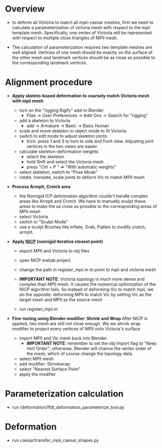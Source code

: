 # Overview
- to deform all Victoria to match all mpii-caesar meshes, first we need to calculate a parameterization of victoria mesh with respect to the mpii template mesh. Specifically, one vertex of Victoria will be represented with respect to multiple close triangles of MPII mesh.

- The calculation of parameterization requires two template meshes are well aligned. Vertices of one mesh should be exactly on the surface of the other mesh and landmark vertices should be as close as possible to the corresponding landmark vertices.

# Alignment procedure
- __Apply skeleto-based deformation to coarsely match Victoria mesh with mpii mesh__
  - turn on the "rigging:Rigify" add-in Blender
    - Files -> User Preferences -> Add-Ons -> Search for "rigging"
  - add a skeleton to Victoria
    - add -> Armature -> Basic -> Basic Human
  - scale and move skeleton in object mode to fit Victoria
  - switch to edit mode to adjust skeleton joints
    - trick: press 1 and 3 to turn to side and front view. Adjusting joint vertices in the two views are easier.
  - calculate skeleton-deformation weights
    - select the skeleton
    - hold Shift and select the Victoria mesh
    - press "Ctrl + P " => "With automatic weights"
  - select skeleton, switch to "Pose Mode"
  - rotate, translate, scale joints to deform Vic to match MPII mesh

- __Process Armpit, Crotch area__
  - the Nonrigid ICP defomration algorithm couldn't handle complex areas like Armpit and Crotch. We have to manually sculpt these areas to make the as close as possible to the corresponding areas of MPII mesh
  - select Victoria
  - switch to "Sculpt Mode"
  - use a sculpt Brushes like Inflate, Grab, Flatten to modify crotch, armpit.

- __Apply [NICP](NICP) (nonrigid iterative closest point)__
  - export MPII and Victoria to obj files
  - open NICP matlab project
  - change the path in register_mpii.m to point to mpii and victoria mesh

  - __IMPORTANT NOTE__: Victoria topology is much more dense and complex than MPII mesh. It causes the numerical optimization of the NICP algorithm fails. So instead of deforming Vic to match mpii, we do the opposite: deforming MPII to match Vic by setting Vic as the target mesh and MPII as the source mesh
  - run register_mpii.m

- __Fine-tuning using Blender modifier: Shrink and Wrap__
After NICP is applied, two mesh are still not close enough. We we shrink wrap modifier to project every vertices of MPII onto Victoria's surface
  - import MPII and Vic mesh back into Blender.
    - __IMPORTANT NOTE__: remember to set the obj import flag to "Keep Vert Order"; otherwise, Blender will chance the vertex order of the mesh, which of course change the topology data.
  - select MPII mesh
  - add modifier: Shrinkwrap
  - select "Nearest Surface Point"
  - apply the modifier


# Parameterization calculation
- run /deformation/ffdt_deformation_parameterize_tool.py

# Deformation
- run caesar/transfer_mpii_caesar_shapes.py
